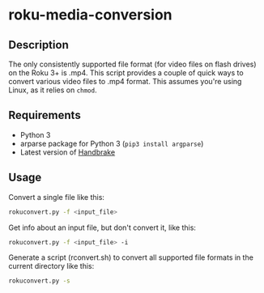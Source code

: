 # roku-media-conversion

## Description

The only consistently supported file format (for video files on flash drives) on the Roku 3+ is .mp4.  This script provides a couple of quick ways to convert various video files to .mp4 format.  This assumes you're using Linux, as it relies on `chmod`.

## Requirements

* Python 3
* arparse package for Python 3 (`pip3 install argparse`)
* Latest version of [Handbrake](https://handbrake.fr/)

## Usage

Convert a single file like this:

```bash
rokuconvert.py -f <input_file>
```

Get info about an input file, but don't convert it, like this:

```bash
rokuconvert.py -f <input_file> -i
```

Generate a script (rconvert.sh) to convert all supported file formats in the current directory like this:

```bash
rokuconvert.py -s
```

